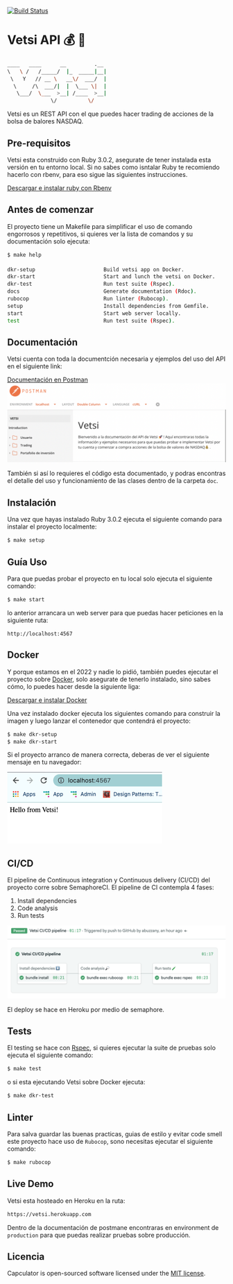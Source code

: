 [![Build Status](https://abuzzany.semaphoreci.com/badges/vetsi/branches/master.svg)](https://abuzzany.semaphoreci.com/projects/vetsi)
# Vetsi API 💰 🚀
```bash
____   ____      __         .__ 
\   \ /   /_____/  |_  _____|__|
 \   Y   // __ \   __\/  ___/  |
  \     /\  ___/|  |  \___ \|  |
   \___/  \___  >__| /____  >__|
              \/          \/    
```
Vetsi es un REST API con el que puedes hacer trading de acciones de la bolsa de balores NASDAQ.
## Pre-requisitos
Vetsi esta construido con Ruby 3.0.2, asegurate de tener instalada esta versión en tu entorno local. Si no sabes como isntalar Ruby te recomiendo hacerlo con rbenv, para eso sigue las siguientes instrucciones.

[Descargar e instalar ruby con Rbenv](https://github.com/rbenv/rbenv)

## Antes de comenzar
El proyecto tiene un Makefile para simplificar el uso de comando engorrosos y repetitivos, si quieres ver la lista de comandos y su documentación solo ejecuta:
```bash
$ make help

dkr-setup                      Build vetsi app on Docker.
dkr-start                      Start and lunch the vetsi on Docker.
dkr-test                       Run test suite (Rspec).
docs                           Generate documentation (Rdoc).
rubocop                        Run linter (Rubocop).
setup                          Install dependencies from Gemfile.
start                          Start web server locally.
test                           Run test suite (Rspec).
```
## Documentación
Vetsi cuenta con toda la documentción necesaria y ejemplos del uso del API en el siguiente link:

[Documentación en Postman](https://documenter.getpostman.com/view/18868814/UVRGDPWz)
![Postman Doc](./img/postman-doc.png)

También si así lo requieres el código esta documentado, y podras encontras el detalle del uso y funcionamiento de las clases dentro de
la carpeta `doc`.

## Instalación
Una vez que hayas instalado Ruby 3.0.2 ejecuta el siguiente comando para instalar el proyecto localmente:
```bash
$ make setup
```
## Guía Uso
Para que puedas probar el proyecto en tu local solo ejecuta el siguiente
comando:
```bash
$ make start
```
lo anterior arrancara un web server para que puedas hacer peticiones en la siguiente ruta:
```
http://localhost:4567
```
## Docker
Y porque estamos en el 2022 y nadie lo pidió, también puedes ejecutar el proyecto 
sobre [Docker](https://www.docker.com/), solo asegurate de tenerlo instalado,
sino sabes cómo, lo puedes hacer desde la siguiente liga:

[Descargar e instalar Docker](https://docs.docker.com/get-docker/)

Una vez instalado docker ejecuta los siguientes comando para construir la imagen
y luego lanzar el contenedor que contendrá el proyecto:

```bash
$ make dkr-setup
$ make dkr-start
```

Si el proyecto arranco de manera correcta, deberas de ver el siguiente mensaje en tu navegador:

![Hola mundo](./img/hello-world.png)
## CI/CD
El pipeline de Continuous integration y Continuous delivery (CI/CD) del proyecto corre sobre SemaphoreCI. El pipeline de CI contempla 4 fases:
<ol>
<li>Install dependencies</li>
<li>Code analysis</li>
<li>Run tests</li>
</ol>

![Semaphore](./img/semaphore.png)

El deploy se hace en Heroku por medio de semaphore.

## Tests
El testing se hace con [Rspec](https://rspec.info/), si quieres ejecutar la suite de pruebas solo ejecuta el siguiente comando:
```bash
$ make test
```
o si esta ejecutando Vetsi sobre Docker ejecuta:
```bash
$ make dkr-test
```
## Linter
Para salva guardar las buenas practicas, guias de estilo y evitar code smell este proyecto hace uso de `Rubocop`, sono necesitas ejecutar el siguiente comando:
```bash
$ make rubocop
```
## Live Demo
Vetsi esta hosteado en Heroku en la ruta:
```bash
https://vetsi.herokuapp.com
```
Dentro de la documentación de postmane encontraras en environment de `production` para que puedas realizar pruebas sobre producción.

## Licencia

Capculator is open-sourced software licensed under the [MIT license](https://opensource.org/licenses/MIT).